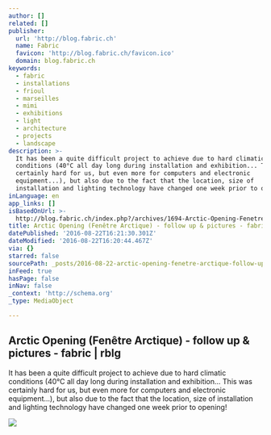 ```yaml
---
author: []
related: []
publisher:
  url: 'http://blog.fabric.ch'
  name: Fabric
  favicon: 'http://blog.fabric.ch/favicon.ico'
  domain: blog.fabric.ch
keywords:
  - fabric
  - installations
  - frioul
  - marseilles
  - mimi
  - exhibitions
  - light
  - architecture
  - projects
  - landscape
description: >-
  It has been a quite difficult project to achieve due to hard climatic
  conditions (40°C all day long during installation and exhibition... This was
  certainly hard for us, but even more for computers and electronic
  equipment...), but also due to the fact that the location, size of
  installation and lighting technology have changed one week prior to opening!
inLanguage: en
app_links: []
isBasedOnUrl: >-
  http://blog.fabric.ch/index.php?/archives/1694-Arctic-Opening-Fenetre-Arctique-follow-up-pictures.html
title: Arctic Opening (Fenêtre Arctique) - follow up & pictures - fabric | rblg
datePublished: '2016-08-22T16:21:30.301Z'
dateModified: '2016-08-22T16:20:44.467Z'
via: {}
starred: false
sourcePath: _posts/2016-08-22-arctic-opening-fenetre-arctique-follow-up-and-pictures-f.md
inFeed: true
hasPage: false
inNav: false
_context: 'http://schema.org'
_type: MediaObject

---
```

<article style=""><h1>Arctic Opening (Fenêtre Arctique) - follow up &amp; pictures - fabric | rblg</h1><p>It has been a quite difficult project to achieve due to hard climatic conditions (40°C all day long during installation and exhibition... This was certainly hard for us, but even more for computers and electronic equipment...), but also due to the fact that the location, size of installation and lighting technology have changed one week prior to opening!</p><img src="http://blog.fabric.ch/uploads/image/nb-r_02.jpg" /></article>